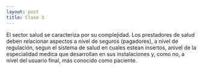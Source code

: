 ```yaml
---
layout: post
title: Clase 3
---
```


El sector salud se caracteriza por su complejidad. Los prestadores de salud deben relacionar aspectos a nivel de seguros (pagadores), a nivel de regulación, segun el sistema de salud en cuales estean insertos, anivel de la especialidad medica que desarrollan en sus instalaciones y, como no, a nivel del usuario final, más conocido como paciente.
